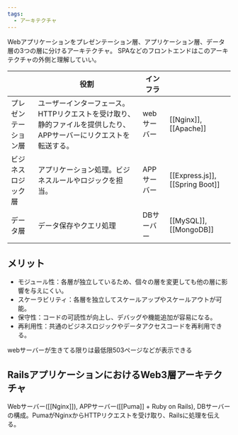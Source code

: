 ```yaml
---
tags:
  - アーキテクチャ
---
```

Webアプリケーションをプレゼンテーション層、アプリケーション層、データ層の3つの層に分けるアーキテクチャ。
SPAなどのフロントエンドはこのアーキテクチャの外側と理解していい。

|            | 役割                                                           | インフラ    |                                 |
| ---------- | ------------------------------------------------------------ | ------- | ------------------------------- |
| プレゼンテーション層 | ユーザーインターフェース。HTTPリクエストを受け取り、静的ファイルを提供したり、APPサーバーにリクエストを転送する。 | webサーバー | [[Nginx]], [[Apache]]           |
| ビジネスロジック層  | アプリケーション処理。ビジネスルールやロジックを担当。                                  | APPサーバー | [[Express.js]], [[Spring Boot]] |
| データ層       | データ保存やクエリ処理                                                  | DBサーバー  | [[MySQL]], [[MongoDB]]          |
## メリット
- モジュール性：各層が独立しているため、個々の層を変更しても他の層に影響を与えにくい。
- スケーラビリティ：各層を独立してスケールアップやスケールアウトが可能。
- 保守性：コードの可読性が向上し、デバッグや機能追加が容易になる。
- 再利用性：共通のビジネスロジックやデータアクセスコードを再利用できる。 

webサーバーが生きてる限りは最低限503ページなどが表示できる
## RailsアプリケーションにおけるWeb3層アーキテクチャ
Webサーバー([[Nginx]]), APPサーバー([[Puma]] + Ruby on Rails), DBサーバーの構成。PumaがNginxからHTTPリクエストを受け取り、Railsに処理を伝える。
